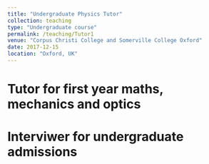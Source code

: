 ```yaml
---
title: "Undergraduate Physics Tutor"
collection: teaching
type: "Undergraduate course"
permalink: /teaching/Tutor1
venue: "Corpus Christi College and Somerville College Oxford"
date: 2017-12-15
location: "Oxford, UK"
---
```


Tutor for first year maths, mechanics and optics
======

Interviwer for undergraduate admissions
======
